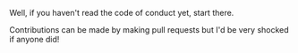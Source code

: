 Well, if you haven't read the code of conduct yet, start there. 

Contributions can be made by making pull requests but I'd be very shocked if anyone did!
